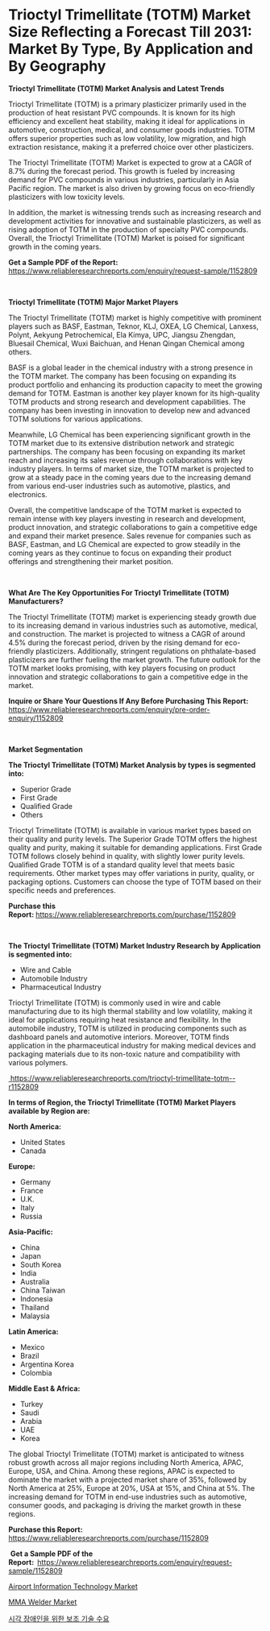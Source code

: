 <p><h1>Trioctyl Trimellitate (TOTM) Market Size Reflecting a Forecast Till 2031: Market By Type, By Application and By Geography</h1></p><p><strong>Trioctyl Trimellitate (TOTM) Market Analysis and Latest Trends</strong></p>
<p><p>Trioctyl Trimellitate (TOTM) is a primary plasticizer primarily used in the production of heat resistant PVC compounds. It is known for its high efficiency and excellent heat stability, making it ideal for applications in automotive, construction, medical, and consumer goods industries. TOTM offers superior properties such as low volatility, low migration, and high extraction resistance, making it a preferred choice over other plasticizers.</p><p>The Trioctyl Trimellitate (TOTM) Market is expected to grow at a CAGR of 8.7% during the forecast period. This growth is fueled by increasing demand for PVC compounds in various industries, particularly in Asia Pacific region. The market is also driven by growing focus on eco-friendly plasticizers with low toxicity levels. </p><p>In addition, the market is witnessing trends such as increasing research and development activities for innovative and sustainable plasticizers, as well as rising adoption of TOTM in the production of specialty PVC compounds. Overall, the Trioctyl Trimellitate (TOTM) Market is poised for significant growth in the coming years.</p></p>
<p><strong>Get a Sample PDF of the Report:&nbsp;</strong> <a href="https://www.reliableresearchreports.com/enquiry/request-sample/1152809">https://www.reliableresearchreports.com/enquiry/request-sample/1152809</a></p>
<p>&nbsp;</p>
<p><strong>Trioctyl Trimellitate (TOTM) Major Market Players</strong></p>
<p><p>The Trioctyl Trimellitate (TOTM) market is highly competitive with prominent players such as BASF, Eastman, Teknor, KLJ, OXEA, LG Chemical, Lanxess, Polynt, Aekyung Petrochemical, Ela Kimya, UPC, Jiangsu Zhengdan, Bluesail Chemical, Wuxi Baichuan, and Henan Qingan Chemical among others. </p><p>BASF is a global leader in the chemical industry with a strong presence in the TOTM market. The company has been focusing on expanding its product portfolio and enhancing its production capacity to meet the growing demand for TOTM. Eastman is another key player known for its high-quality TOTM products and strong research and development capabilities. The company has been investing in innovation to develop new and advanced TOTM solutions for various applications.</p><p>Meanwhile, LG Chemical has been experiencing significant growth in the TOTM market due to its extensive distribution network and strategic partnerships. The company has been focusing on expanding its market reach and increasing its sales revenue through collaborations with key industry players. In terms of market size, the TOTM market is projected to grow at a steady pace in the coming years due to the increasing demand from various end-user industries such as automotive, plastics, and electronics.</p><p>Overall, the competitive landscape of the TOTM market is expected to remain intense with key players investing in research and development, product innovation, and strategic collaborations to gain a competitive edge and expand their market presence. Sales revenue for companies such as BASF, Eastman, and LG Chemical are expected to grow steadily in the coming years as they continue to focus on expanding their product offerings and strengthening their market position.</p></p>
<p>&nbsp;</p>
<p><strong>What Are The Key Opportunities For Trioctyl Trimellitate (TOTM) Manufacturers?</strong></p>
<p><p>The Trioctyl Trimellitate (TOTM) market is experiencing steady growth due to its increasing demand in various industries such as automotive, medical, and construction. The market is projected to witness a CAGR of around 4.5% during the forecast period, driven by the rising demand for eco-friendly plasticizers. Additionally, stringent regulations on phthalate-based plasticizers are further fueling the market growth. The future outlook for the TOTM market looks promising, with key players focusing on product innovation and strategic collaborations to gain a competitive edge in the market.</p></p>
<p><strong>Inquire or Share Your Questions If Any Before Purchasing This Report:</strong> <a href="https://www.reliableresearchreports.com/enquiry/pre-order-enquiry/1152809">https://www.reliableresearchreports.com/enquiry/pre-order-enquiry/1152809</a></p>
<p>&nbsp;</p>
<p><strong>Market Segmentation</strong></p>
<p><strong>The Trioctyl Trimellitate (TOTM) Market Analysis by types is segmented into:</strong></p>
<p><ul><li>Superior Grade</li><li>First Grade</li><li>Qualified Grade</li><li>Others</li></ul></p>
<p><p>Trioctyl Trimellitate (TOTM) is available in various market types based on their quality and purity levels. The Superior Grade TOTM offers the highest quality and purity, making it suitable for demanding applications. First Grade TOTM follows closely behind in quality, with slightly lower purity levels. Qualified Grade TOTM is of a standard quality level that meets basic requirements. Other market types may offer variations in purity, quality, or packaging options. Customers can choose the type of TOTM based on their specific needs and preferences.</p></p>
<p><strong>Purchase this Report:&nbsp;</strong><a href="https://www.reliableresearchreports.com/purchase/1152809">https://www.reliableresearchreports.com/purchase/1152809</a></p>
<p>&nbsp;</p>
<p><strong>The Trioctyl Trimellitate (TOTM) Market Industry Research by Application is segmented into:</strong></p>
<p><ul><li>Wire and Cable</li><li>Automobile Industry</li><li>Pharmaceutical Industry</li></ul></p>
<p><p>Trioctyl Trimellitate (TOTM) is commonly used in wire and cable manufacturing due to its high thermal stability and low volatility, making it ideal for applications requiring heat resistance and flexibility. In the automobile industry, TOTM is utilized in producing components such as dashboard panels and automotive interiors. Moreover, TOTM finds application in the pharmaceutical industry for making medical devices and packaging materials due to its non-toxic nature and compatibility with various polymers.</p></p>
<p><a href="https://www.reliableresearchreports.com/trioctyl-trimellitate-totm--r1152809">&nbsp;https://www.reliableresearchreports.com/trioctyl-trimellitate-totm--r1152809</a></p>
<p><strong>In terms of Region, the Trioctyl Trimellitate (TOTM) Market Players available by Region are:</strong></p>
<p>
    <p> <strong> North America: </strong>
        <ul>
            <li>United States</li>
            <li>Canada</li>
        </ul>
        </p> 
    <p> <strong> Europe: </strong>
        <ul>
            <li>Germany</li>
            <li>France</li>
            <li>U.K.</li>
            <li>Italy</li>
            <li>Russia</li>
        </ul>
        </p> 
    <p> <strong> Asia-Pacific: </strong>
        <ul>
            <li>China</li>
            <li>Japan</li>
            <li>South Korea</li>
            <li>India</li>
            <li>Australia</li>
            <li>China Taiwan</li>
            <li>Indonesia</li>
            <li>Thailand</li>
            <li>Malaysia</li>
        </ul>
        </p> 
    <p> <strong> Latin America: </strong>
        <ul>
            <li>Mexico</li>
            <li>Brazil</li>
            <li>Argentina Korea</li>
            <li>Colombia</li>
        </ul>
        </p> 
    <p> <strong> Middle East & Africa: </strong>
        <ul>
            <li>Turkey</li>
            <li>Saudi</li>
            <li>Arabia</li>
            <li>UAE</li>
            <li>Korea</li>
        </ul>
    </p>
    </p>
<p><p>The global Trioctyl Trimellitate (TOTM) market is anticipated to witness robust growth across all major regions including North America, APAC, Europe, USA, and China. Among these regions, APAC is expected to dominate the market with a projected market share of 35%, followed by North America at 25%, Europe at 20%, USA at 15%, and China at 5%. The increasing demand for TOTM in end-use industries such as automotive, consumer goods, and packaging is driving the market growth in these regions.</p></p>
<p><strong>Purchase this Report: </strong><a href="https://www.reliableresearchreports.com/purchase/1152809">https://www.reliableresearchreports.com/purchase/1152809</a></p>
<p>&nbsp;<strong>Get a Sample PDF of the Report:&nbsp;&nbsp;</strong><a href="https://www.reliableresearchreports.com/enquiry/request-sample/1152809">https://www.reliableresearchreports.com/enquiry/request-sample/1152809</a></p>
<p><strong></strong></p>
<p><p><a href="https://www.linkedin.com/pulse/airport-information-technology-market-trends-analysis-bgfde">Airport Information Technology Market</a></p><p><a href="https://www.linkedin.com/pulse/mma-welder-market-size-trends-complete-industry-overview-2024-gy2se">MMA Welder Market</a></p><p><a href="https://github.com/HarrisonKitto2022/Market-Research-Report-List-1/blob/main/443413881905.md">시각 장애인을 위한 보조 기술 수요</a></p></p>